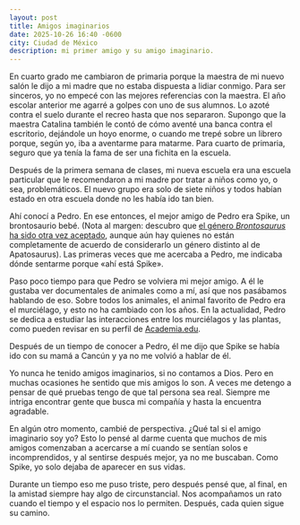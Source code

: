 ```yaml
---
layout: post
title: Amigos imaginarios
date: 2025-10-26 16:40 -0600
city: Ciudad de México
description: mi primer amigo y su amigo imaginario.
---
```


En cuarto grado me cambiaron de primaria porque la maestra de mi nuevo salón le dijo a mi madre que no estaba dispuesta a lidiar conmigo. Para ser sinceros, yo no empecé con las mejores referencias con la maestra. El año escolar anterior me agarré a golpes con uno de sus alumnos. Lo azoté contra el suelo durante el recreo hasta que nos separaron. Supongo que la maestra Catalina también le contó de cómo aventé una banca contra el escritorio, dejándole un hoyo enorme, o cuando me trepé sobre un librero porque, según yo, iba a aventarme para matarme. Para cuarto de primaria, seguro que ya tenía la fama de ser una fichita en la escuela.

Después de la primera semana de clases, mi nueva escuela era una escuela particular que le recomendaron a mi madre por tratar a niños como yo, o sea, problemáticos. El nuevo grupo era solo de siete niños y todos habían estado en otra escuela donde no les había ido tan bien.

Ahí conocí a Pedro. En ese entonces, el mejor amigo de Pedro era Spike, un brontosaurio bebé. (Nota al margen: descubro que [el género _Brontosaurus_ ha sido otra vez aceptado](https://www.nhm.ac.uk/discover/brontosaurus-reinstating-a-prehistoric-icon.html), aunque aún hay quienes no están completamente de acuerdo de considerarlo un género distinto al de Apatosaurus). Las primeras veces que me acercaba a Pedro, me indicaba dónde sentarme porque «ahí está Spike». 

Paso poco tiempo para que Pedro se volviera mi mejor amigo. A él le gustaba ver documentales de animales como a mí, así que nos pasábamos hablando de eso. Sobre todos los animales, el animal favorito de Pedro era el murciélago, y esto no ha cambiado con los años. En la actualidad, Pedro se dedica a estudiar las interacciones entre los murciélagos y las plantas, como pueden revisar en su perfil de [Academia.edu](https://independent.academia.edu/PedroAdri%C3%A1nAguilarRodr%C3%ADguez). 

Después de un tiempo de conocer a Pedro, él me dijo que Spike se había ido con su mamá a Cancún y ya no me volvió a hablar de él.

Yo nunca he tenido amigos imaginarios, si no contamos a Dios. Pero en muchas ocasiones he sentido que mis amigos lo son. A veces me detengo a pensar de qué pruebas tengo de que tal persona sea real. Siempre me intriga encontrar gente que busca mi compañía y hasta la encuentra agradable.

En algún otro momento, cambié de perspectiva. ¿Qué tal si el amigo imaginario soy yo? Esto lo pensé al darme cuenta que muchos de mis amigos comenzaban a acercarse a mí cuando se sentían solos e incomprendidos, y al sentirse después mejor, ya no me buscaban. Como Spike, yo solo dejaba de aparecer en sus vidas.

Durante un tiempo eso me puso triste, pero después pensé que, al final, en la amistad siempre hay algo de circunstancial. Nos acompañamos un rato cuando el tiempo y el espacio nos lo permiten. Después, cada quien sigue su camino.
